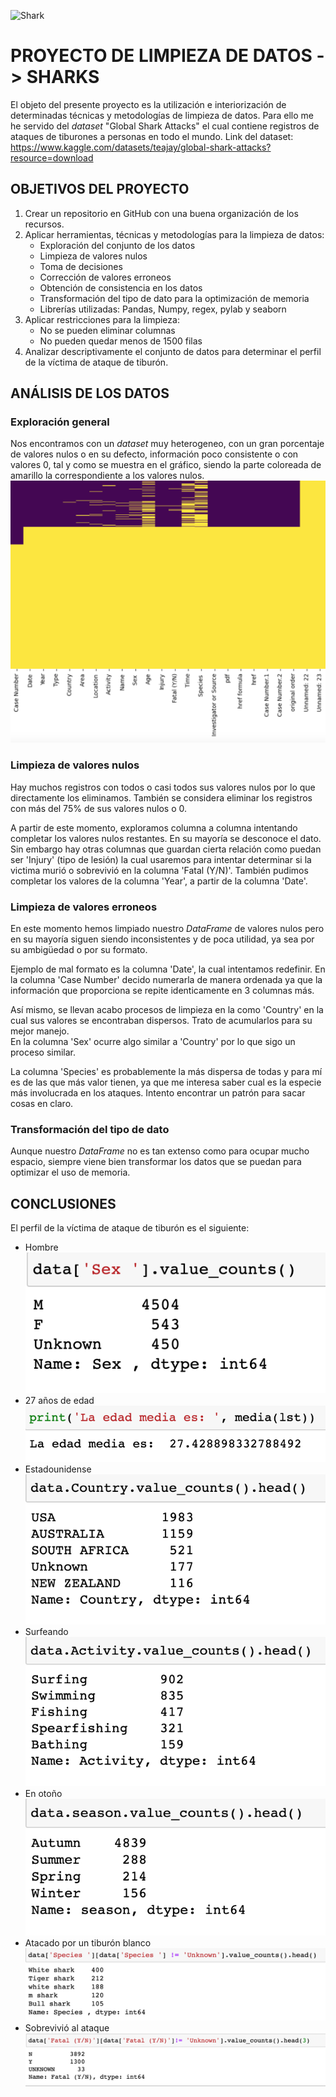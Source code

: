 ![Shark](https://i.pinimg.com/564x/3b/d3/8b/3bd38b1e5023bd66096faa2f777d8de6.jpg)

# PROYECTO DE LIMPIEZA DE DATOS -> SHARKS

El objeto del presente proyecto es la utilización e interiorización de determinadas técnicas y metodologías de limpieza de datos. Para ello me he servido del *dataset* "Global Shark Attacks" el cual contiene registros de ataques de tiburones a personas en todo el mundo. 
Link del dataset: https://www.kaggle.com/datasets/teajay/global-shark-attacks?resource=download

## OBJETIVOS DEL PROYECTO
1. Crear un repositorio en GitHub con una buena organización de los recursos.
2. Aplicar herramientas, técnicas y metodologías para la limpieza de datos:
    - Exploración del conjunto de los datos
    - Limpieza de valores nulos
    - Toma de decisiones
    - Corrección de valores erroneos
    - Obtención de consistencia en los datos
    - Transformación del tipo de dato para la optimización de memoria
    - Librerías utilizadas: Pandas, Numpy, regex, pylab y seaborn
3. Aplicar restricciones para la limpieza:
    - No se pueden eliminar columnas
    - No pueden quedar menos de 1500 filas
4. Analizar descriptivamente el conjunto de datos para determinar el perfil de la víctima de ataque de tiburón.

## ANÁLISIS DE LOS DATOS
### Exploración general
Nos encontramos con un *dataset* muy heterogeneo, con un gran porcentaje de valores nulos o en su defecto, información poco consistente o con valores 0, tal y como se muestra en el gráfico, siendo la parte coloreada de amarillo la correspondiente a los valores nulos.
![Graphic](https://github.com/Periclates7/Data_cleaning_project/blob/main/img/gr%C3%A1fico.png)

### Limpieza de valores nulos
Hay muchos registros con todos o casi todos sus valores nulos por lo que directamente los eliminamos. También se considera eliminar los registros con más del 75% de sus valores nulos o 0.  
  
A partir de este momento, exploramos columna a columna intentando completar los valores nulos restantes. En su mayoría se desconoce el dato. Sin embargo hay otras columnas que guardan cierta relación como puedan ser 'Injury' (tipo de lesión) la cual usaremos para intentar determinar si la victima murió o sobrevivió en la columna 'Fatal (Y/N)'. También pudimos completar los valores de la columna 'Year', a partir de la columna 'Date'.  
### Limpieza de valores erroneos
En este momento hemos limpiado nuestro *DataFrame* de valores nulos pero en su mayoría siguen siendo inconsistentes y de poca utilidad, ya sea por su ambigüedad o por su formato.  
  
Ejemplo de mal formato es la columna 'Date', la cual intentamos redefinir. En la columna 'Case Number' decido numerarla de manera ordenada ya que la información que proporciona se repite identicamente en 3 columnas más.  
  
Así mismo, se llevan acabo procesos de limpieza en la como 'Country' en la cual sus valores se encontraban dispersos. Trato de acumularlos para su mejor manejo.  
En la columna 'Sex' ocurre algo similar a 'Country' por lo que sigo un proceso similar.  
  
La columna 'Species' es probablemente la más dispersa de todas y para mí es de las que más valor tienen, ya que me interesa saber cual es la especie más involucrada en los ataques. Intento encontrar un patrón para sacar cosas en claro.
### Transformación del tipo de dato
Aunque nuestro *DataFrame* no es tan extenso como para ocupar mucho espacio, siempre viene bien transformar los datos que se puedan para optimizar el uso de memoria.

## CONCLUSIONES
El perfil de la víctima de ataque de tiburón es el siguiente:
  - Hombre
![Sex](https://github.com/Periclates7/Data_cleaning_project/blob/main/img/Sex.png)
  - 27 años de edad
![Age](https://github.com/Periclates7/Data_cleaning_project/blob/main/img/Age.png)
  - Estadounidense
![Country](https://github.com/Periclates7/Data_cleaning_project/blob/main/img/Country.png)
  - Surfeando
![Activity](https://github.com/Periclates7/Data_cleaning_project/blob/main/img/Activity.png)
  - En otoño
![Season](https://github.com/Periclates7/Data_cleaning_project/blob/main/img/Season.png)
  - Atacado por un tiburón blanco
![Specie](https://github.com/Periclates7/Data_cleaning_project/blob/main/img/Specie.png)
  - Sobrevivió al ataque
![Fatal](https://github.com/Periclates7/Data_cleaning_project/blob/main/img/Fatal.png)
